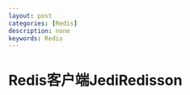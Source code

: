 ```yaml
---
layout: post
categories: [Redis]
description: none
keywords: Redis
---
```

# Redis客户端JediRedisson








































